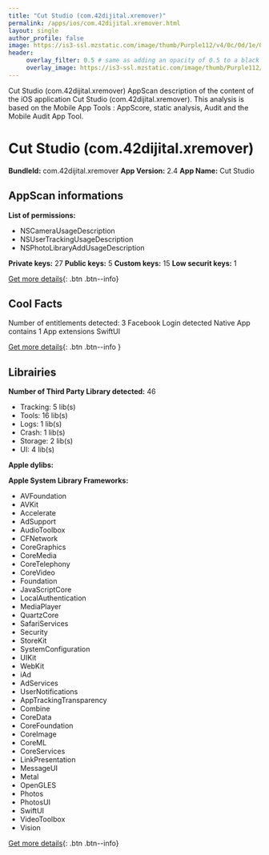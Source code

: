 ```yaml
---
title: "Cut Studio (com.42dijital.xremover)"
permalink: /apps/ios/com.42dijital.xremover.html
layout: single
author_profile: false
image: https://is3-ssl.mzstatic.com/image/thumb/Purple112/v4/0c/0d/1e/0c0d1e68-ee2d-5c5f-7c62-1e36db88e5d3/AppIcon-1x_U007emarketing-0-10-0-85-220.png/512x512bb.jpg
header: 
     overlay_filter: 0.5 # same as adding an opacity of 0.5 to a black background
     overlay_image: https://is3-ssl.mzstatic.com/image/thumb/Purple112/v4/0c/0d/1e/0c0d1e68-ee2d-5c5f-7c62-1e36db88e5d3/AppIcon-1x_U007emarketing-0-10-0-85-220.png/512x512bb.jpg
---
```

Cut Studio (com.42dijital.xremover) AppScan description of the content of the iOS application Cut Studio (com.42dijital.xremover). This analysis is based on the Mobile App Tools : AppScore, static analysis, Audit and the Mobile Audit App Tool.

# Cut Studio (com.42dijital.xremover)

**BundleId:** com.42dijital.xremover
**App Version:** 2.4
**App Name:** Cut Studio


## AppScan informations 

**List of permissions:** 
- NSCameraUsageDescription
- NSUserTrackingUsageDescription
- NSPhotoLibraryAddUsageDescription
  
  
**Private keys:** 27
**Public keys:** 5
**Custom keys:** 15
**Low securit keys:** 1
  
[Get more details](/pricing.html){: .btn .btn--info}

## Cool Facts

Number of entitlements detected: 3
Facebook Login detected
Native App
contains 1 App extensions
SwiftUI
  
[Get more details](/pricing.html){: .btn .btn--info }

## Librairies 
**Number of Third Party Library detected:** 46
- Tracking: 5 lib(s)
- Tools: 16 lib(s)
- Logs: 1 lib(s)
- Crash: 1 lib(s)
- Storage: 2 lib(s)
- UI: 4 lib(s)


**Apple dylibs:**


**Apple System Library Frameworks:**
- AVFoundation
- AVKit
- Accelerate
- AdSupport
- AudioToolbox
- CFNetwork
- CoreGraphics
- CoreMedia
- CoreTelephony
- CoreVideo
- Foundation
- JavaScriptCore
- LocalAuthentication
- MediaPlayer
- QuartzCore
- SafariServices
- Security
- StoreKit
- SystemConfiguration
- UIKit
- WebKit
- iAd
- AdServices
- UserNotifications
- AppTrackingTransparency
- Combine
- CoreData
- CoreFoundation
- CoreImage
- CoreML
- CoreServices
- LinkPresentation
- MessageUI
- Metal
- OpenGLES
- Photos
- PhotosUI
- SwiftUI
- VideoToolbox
- Vision


  
[Get more details](/pricing.html){: .btn .btn--info}

